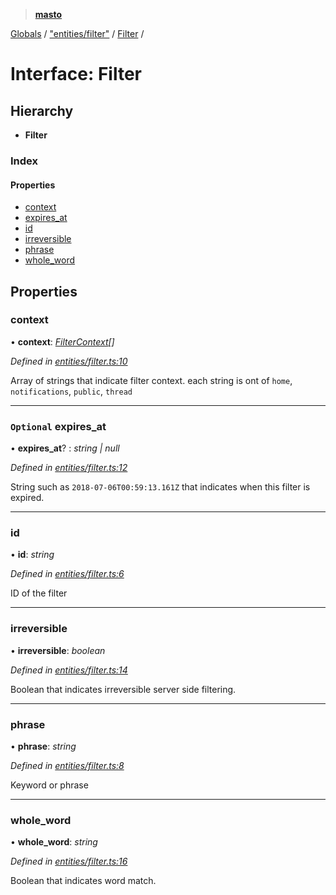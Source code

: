 > **[masto](../README.md)**

[Globals](../globals.md) / ["entities/filter"](../modules/_entities_filter_.md) / [Filter](_entities_filter_.filter.md) /

# Interface: Filter

## Hierarchy

* **Filter**

### Index

#### Properties

* [context](_entities_filter_.filter.md#context)
* [expires_at](_entities_filter_.filter.md#optional-expires_at)
* [id](_entities_filter_.filter.md#id)
* [irreversible](_entities_filter_.filter.md#irreversible)
* [phrase](_entities_filter_.filter.md#phrase)
* [whole_word](_entities_filter_.filter.md#whole_word)

## Properties

###  context

• **context**: *[FilterContext](../modules/_entities_filter_.md#filtercontext)[]*

*Defined in [entities/filter.ts:10](https://github.com/neet/masto.js/blob/aaa534e/src/entities/filter.ts#L10)*

Array of strings that indicate filter context. each string is ont of `home`, `notifications`, `public`, `thread`

___

### `Optional` expires_at

• **expires_at**? : *string | null*

*Defined in [entities/filter.ts:12](https://github.com/neet/masto.js/blob/aaa534e/src/entities/filter.ts#L12)*

String such as `2018-07-06T00:59:13.161Z` that indicates when this filter is expired.

___

###  id

• **id**: *string*

*Defined in [entities/filter.ts:6](https://github.com/neet/masto.js/blob/aaa534e/src/entities/filter.ts#L6)*

ID of the filter

___

###  irreversible

• **irreversible**: *boolean*

*Defined in [entities/filter.ts:14](https://github.com/neet/masto.js/blob/aaa534e/src/entities/filter.ts#L14)*

Boolean that indicates irreversible server side filtering.

___

###  phrase

• **phrase**: *string*

*Defined in [entities/filter.ts:8](https://github.com/neet/masto.js/blob/aaa534e/src/entities/filter.ts#L8)*

Keyword or phrase

___

###  whole_word

• **whole_word**: *string*

*Defined in [entities/filter.ts:16](https://github.com/neet/masto.js/blob/aaa534e/src/entities/filter.ts#L16)*

Boolean that indicates word match.